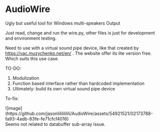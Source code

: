 # AudioWire
Ugly but useful tool for Windows multi-speakers Output

Just read, change and run the wire.py, other files is just for development and environment testing.

Need to use with a virtual sound pipe device, like that created by https://vac.muzychenko.net/en/ .
The website offer its lite version free. Which suits this use case.

TO-DO:
1. Modulization
2. Function based interface rather than hardcoded implementation
3. Ultimately: build its own virtual sound pipe device


To-fix:
<div>![image](https://github.com/jasonlililililili/AudioWire/assets/54921521/02173788-fa93-4adb-83fe-fe71cfcf4016)</div>
Seems not related to databuffer sub-array issue.
